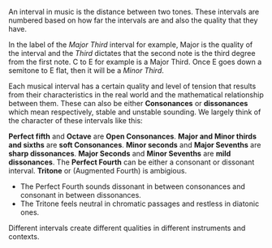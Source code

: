 An interval in music is the distance between two tones. These intervals are numbered based on how far the intervals are and also the quality that they have.

In the label of the *Major Third* interval for example, Major is the quality of the interval and the *Third* dictates that the second note is the third degree from the first note. C to E for example is a Major Third. Once E goes down a semitone to E flat, then it will be a *Minor Third*.

Each musical interval has a certain quality and level of tension that results from their characteristics in the real world and the mathematical relationship between them. These can also be either **Consonances** or **dissonances** which mean respectively, stable and unstable sounding. We largely think of the character of these intervals like this:

**Perfect fifth** and **Octave** are **Open Consonances**.
**Major and Minor thirds and sixths** are **soft Consonances**.
**Minor seconds** and **Major Sevenths** are **sharp dissonances**.
**Major Seconds** and **Minor Sevenths** are **mild dissonances**.
The **Perfect Fourth** can be either a consonant or dissonant interval.
**Tritone** or (Augmented Fourth) is ambigious.

* The Perfect Fourth sounds dissonant in between consonances and consonant in between dissonances.
* The Tritone feels neutral in chromatic passages and restless in diatonic ones.

Different intervals create different qualities in different instruments and contexts.



